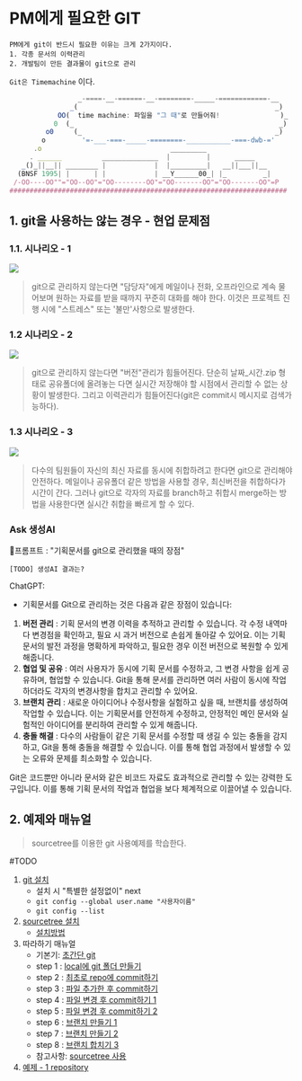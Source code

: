 # PM에게 필요한 GIT

~~~
PM에게 git이 반드시 필요한 이유는 크게 2가지이다. 
1. 각종 문서의 이력관리 
2. 개발팀이 만든 결과물이 git으로 관리
~~~

`Git은 Timemachine` 이다.

~~~javascript
                 _-====-__-======-__-========-_____-============-__
               _(                                                 _)
            OO(  time machine: 파일을 "그 때"로 만들어줘!               )_
           0  (_                                                   _)
         o0     (_                                                _)
        o         '=-___-===-_____-========-___________-===-dwb-='
      .o                                _________
     . ______          ______________  |         |      _____
   _()_||__|| ________ |            |  |_________|   __||___||__
  (BNSF 1995| |      | |            | __Y______00_| |_         _|
 /-OO----OO""="OO--OO"="OO--------OO"="OO-------OO"="OO-------OO"=P
#####################################################################
~~~
## 1. git을 사용하는 않는 경우 - 현업 문제점 

### 1.1. 시나리오 - 1
![](images/git_1.jpg)

> git으로 관리하지 않는다면 "담당자"에게 메일이나 전화, 오프라인으로 계속 물어보며 원하는 자료를 받을 때까지 꾸준히 대화를 해야 한다. 이것은 프로젝트 진행 시에 "스트레스" 또는 '불만'사항으로 발생한다. 

### 1.2 시나리오 - 2
![](images/git_2.jpg)

> git으로 관리하지 않는다면 "버전"관리가 힘들어진다. 단순히 날짜_시간.zip 형태로 공유폴더에 올려놓는 다면 실시간 저장해야 할 시점에서 관리할 수 없는 상황이 발생한다. 그리고 이력관리가 힘들어진다(git은 commit시 메시지로 검색가능하다). 

### 1.3 시나리오 - 3
![](images/git_3.jpg)

> 다수의 팀원들이 자신의 최신 자료를 동시에 취합하려고 한다면 git으로 관리해야 안전하다. 
> 메일이나 공유폴더 같은 방법을 사용할 경우, 최신버전을 취합하다가 시간이 간다. 그러나 git으로 각자의 자료를 branch하고 취합시 merge하는 방법을 사용한다면 실시간 취합을 빠르게 할 수 있다. 


### Ask 생성AI

🤖프롬프트 : "기획문서를 git으로 관리했을 때의 장점"
~~~
[TODO] 생성AI 결과는?
~~~

ChatGPT:
- 기획문서를 Git으로 관리하는 것은 다음과 같은 장점이 있습니다: 
1. **버전 관리** : 기획 문서의 변경 이력을 추적하고 관리할 수 있습니다. 각 수정 내역마다 변경점을 확인하고, 필요 시 과거 버전으로 손쉽게 돌아갈 수 있어요. 이는 기획 문서의 발전 과정을 명확하게 파악하고, 필요한 경우 이전 버전으로 복원할 수 있게 해줍니다. 
2. **협업 및 공유** : 여러 사용자가 동시에 기획 문서를 수정하고, 그 변경 사항을 쉽게 공유하며, 협업할 수 있습니다. Git을 통해 문서를 관리하면 여러 사람이 동시에 작업하더라도 각자의 변경사항을 합치고 관리할 수 있어요. 
3. **브랜치 관리** : 새로운 아이디어나 수정사항을 실험하고 싶을 때, 브랜치를 생성하여 작업할 수 있습니다. 이는 기획문서를 안전하게 수정하고, 안정적인 메인 문서와 실험적인 아이디어를 분리하여 관리할 수 있게 해줍니다. 
4. **충돌 해결** : 다수의 사람들이 같은 기획 문서를 수정할 때 생길 수 있는 충돌을 감지하고, Git을 통해 충돌을 해결할 수 있습니다. 이를 통해 협업 과정에서 발생할 수 있는 오류와 문제를 최소화할 수 있습니다.

Git은 코드뿐만 아니라 문서와 같은 비코드 자료도 효과적으로 관리할 수 있는 강력한 도구입니다. 이를 통해 기획 문서의 작업과 협업을 보다 체계적으로 이끌어낼 수 있습니다.

## 2. 예제와 매뉴얼
> sourcetree를 이용한 git 사용예제를 학습한다. 

#TODO 

 1. [git 설치](https://git-scm.com/download/)
    - 설치 시 "특별한 설정없이" next 
    - `git config --global user.name "사용자이름"` 
    - `git config --list`
 2. [sourcetree 설치](https://www.sourcetreeapp.com/)
    - [설치방법](2.1_sourcetree설치.md) 
 3. 따라하기 매뉴얼
    - 기본기: [초간단 git](2.0_초간단GIT.md) 
    - step 1 : [local에 git 폴더 만들기 ](2.2_localgit_생성하기.md)
    - step 2 : [최초로 repo에 commit하기 ](2.3_localgit_최초_커밋하기.md)
    - step 3 : [ 파일 추가한 후 commit하기 ](2.4_파일추가해서_커밋하기.md)
    - step 4 : [ 파일 변경 후 commit하기 1](2.5_파일내용_변경해서_커밋하기%201.md)
    - step 5 : [ 파일 변경 후 commit하기 2](2.6_파일내용_변경해서_커밋하기%202.md)
    - step 6 : [ 브랜치 만들기 1](2.7_브랜치만들기_mvp_1.md)
    - step 7 : [ 브랜치 만들기 2](2.8_브랜치만들기_mvp_2.md)
    - step 8 : [ 브랜치 합치기 3](2.9_브랜치합치기_mvp_3.md)
    - 참고사항: [sourcetree 사용](2.10_sourcetree_참고사항.md) 
 4. [예제 - 1 repository](data/git_test.zip)